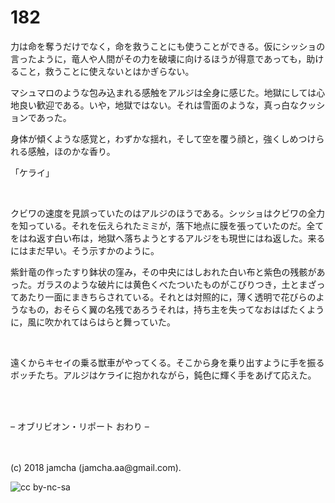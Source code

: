# 182

力は命を奪うだけでなく，命を救うことにも使うことができる。仮にシッショの言ったように，竜人や人間がその力を破壊に向けるほうが得意であっても，助けること，救うことに使えないとはかぎらない。  

マシュマロのような包み込まれる感触をアルジは全身に感じた。地獄にしては心地良い歓迎である。いや，地獄ではない。それは雪面のような，真っ白なクッションであった。  

身体が傾くような感覚と，わずかな揺れ，そして空を覆う顔と，強くしめつけられる感触，ほのかな香り。  

「ケライ」  

<br>  

クビワの速度を見誤っていたのはアルジのほうである。シッショはクビワの全力を知っている。それを伝えられたミミが，落下地点に膜を張っていたのだ。全てをはね返す白い布は，地獄へ落ちようとするアルジをも現世にはね返した。来るにはまだ早い。そう示すかのように。  

紫針竜の作ったすり鉢状の窪み，その中央にはしおれた白い布と紫色の残骸があった。ガラスのような破片には黄色くべたついたものがこびりつき，土とまざってあたり一面にまきちらされている。それとは対照的に，薄く透明で花びらのようなもの，おそらく翼の名残であろうそれは，持ち主を失ってなおはばたくように，風に吹かれてはらはらと舞っていた。  

<br>  

遠くからキセイの乗る獣車がやってくる。そこから身を乗り出すように手を振るボッチたち。アルジはケライに抱かれながら，鈍色に輝く手をあげて応えた。  

<br>  
<br>  

&#x2013; オブリビオン・リポート おわり &#x2013;  

<br>  
<br>  
(c) 2018 jamcha (jamcha.aa@gmail.com).  

![cc by-nc-sa](https://i.creativecommons.org/l/by-nc-sa/4.0/88x31.png)
